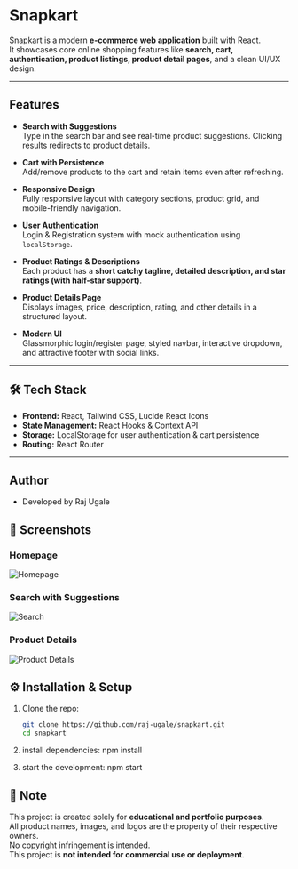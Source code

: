 # Snapkart

Snapkart is a modern **e-commerce web application** built with React.  
It showcases core online shopping features like **search, cart, authentication, product listings, product detail pages**, and a clean UI/UX design.

---

## Features

- **Search with Suggestions**  
  Type in the search bar and see real-time product suggestions. Clicking results redirects to product details.

-  **Cart with Persistence**  
  Add/remove products to the cart and retain items even after refreshing.

- **Responsive Design**  
  Fully responsive layout with category sections, product grid, and mobile-friendly navigation.

- **User Authentication**  
  Login & Registration system with mock authentication using `localStorage`.

- **Product Ratings & Descriptions**  
  Each product has a **short catchy tagline, detailed description, and star ratings (with half-star support)**.

- **Product Details Page**  
  Displays images, price, description, rating, and other details in a structured layout.

- **Modern UI**  
  Glassmorphic login/register page, styled navbar, interactive dropdown, and attractive footer with social links.

---

## 🛠 Tech Stack

- **Frontend:** React, Tailwind CSS, Lucide React Icons  
- **State Management:** React Hooks & Context API  
- **Storage:** LocalStorage for user authentication & cart persistence  
- **Routing:** React Router  

---

## Author
- Developed by Raj Ugale


## 📸 Screenshots

### Homepage
![Homepage](screenshots/homepage.png)

### Search with Suggestions
![Search](screenshots/search.png)

### Product Details
![Product Details](screenshots/product-details.png)



## ⚙️ Installation & Setup

1. Clone the repo:
   ```bash
   git clone https://github.com/raj-ugale/snapkart.git
   cd snapkart

2. install dependencies:
   npm install

3. start the development:
   npm start

## 📌 Note

This project is created solely for **educational and portfolio purposes**.  
All product names, images, and logos are the property of their respective owners.  
No copyright infringement is intended.  
This project is **not intended for commercial use or deployment**.
